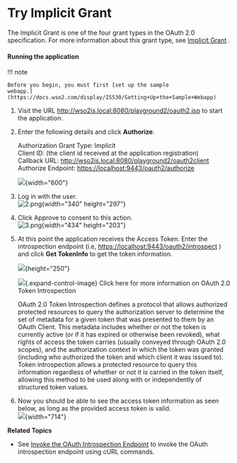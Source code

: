# Try Implicit Grant

The Implicit Grant is one of the four grant types in the OAuth 2.0
specification. For more information about this grant type, see [Implicit
Grant](https://docs.wso2.com/display/IS530/Implicit+Grant) .

#### **Running the application**

!!! note
    
    Before you begin, you must first [set up the sample
    webapp.](https://docs.wso2.com/display/IS530/Setting+Up+the+Sample+Webapp)
    

1.  Visit the URL <http://wso2is.local:8080/playground2/oauth2.jsp> to
    start the application.
2.  Enter the following details and click **Authorize**.

    Authorization Grant Type: Implicit  
    Client ID: (the client id received at the application
    registration)  
    Callback URL: <http://wso2is.local:8080/playground2/oauth2client>  
    Authorize Endpoint: <https://localhost:9443/oauth2/authorize>

    ![](attachments/103329935/103329938.png){width="600"}

3.  Log in with the user.  
    ![2.png](https://lh3.googleusercontent.com/lpIx7mjc8_V6mLfJNg2RFxSXWEcrrVHPHto6bBxCYqsxnYsavveiBfaE4_AQ0Gq0wfwKFba4F25li8P6aaAp9sEBSCX5tBxIsn5b0NqNBy27VV94BcTSHJlRPLI3FOsSmVsWAVM2){width="340"
    height="297"}
4.  Click Approve to consent to this action.  
    ![3.png](https://lh5.googleusercontent.com/dpfRmmoe097JTIVOqEZHYwXrgX9j9q7wOvOe_Rq2WB48qnr6k937maFlZkF8iqP2yAELMkvclM-7y08EcQyTpAyJqyZ56P1t1JyPsEQUNjoHuuYin3Tu6KgpP1GSU_OIX-FI5B7v){width="434"
    height="203"}
5.  At this point the application receives the Access Token. Enter the
    introspection endpoint (i.e,
    <https://localhost:9443/oauth2/introspect> ) and click **Get
    TokenInfo** to get the token information.

    ![](attachments/103329935/103329937.png){height="250"}

    ![](images/icons/grey_arrow_down.png){.expand-control-image} Click
    here for more information on OAuth 2.0 Token Introspection

    OAuth 2.0 Token Introspection defines a protocol that allows
    authorized protected resources to query the authorization server to
    determine the set of metadata for a given token that was presented
    to them by an OAuth Client. This metadata includes whether or not
    the token is currently active (or if it has expired or otherwise
    been revoked), what rights of access the token carries (usually
    conveyed through OAuth 2.0 scopes), and the authorization context in
    which the token was granted (including who authorized the token and
    which client it was issued to). Token introspection allows a
    protected resource to query this information regardless of whether
    or not it is carried in the token itself, allowing this method to be
    used along with or independently of structured token values.

6.  Now you should be able to see the access token information as seen
    below, as long as the provided access token is valid.  
    ![](attachments/103329935/103329936.png){width="714"}

**Related Topics**

-   See [Invoke the OAuth Introspection
    Endpoint](https://docs.wso2.com/display/IS530/Invoke+the+OAuth+Introspection+Endpoint)
    to invoke the OAuth introspection endpoint using cURL commands.
